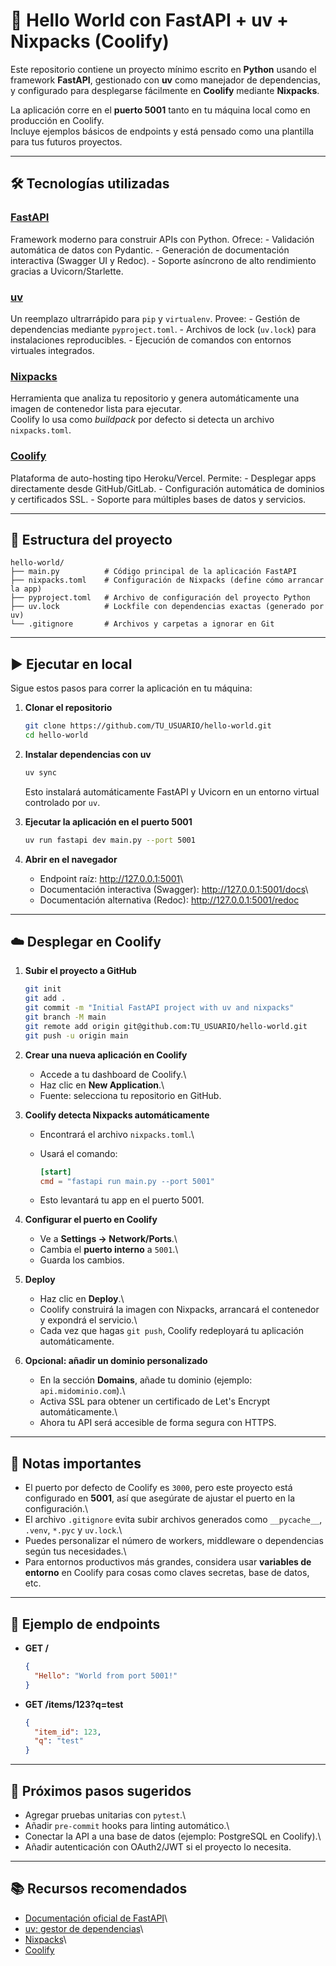 # 🚀 Hello World con FastAPI + uv + Nixpacks (Coolify)

Este repositorio contiene un proyecto mínimo escrito en **Python**
usando el framework **FastAPI**, gestionado con **uv** como manejador de
dependencias, y configurado para desplegarse fácilmente en **Coolify**
mediante **Nixpacks**.

La aplicación corre en el **puerto 5001** tanto en tu máquina local como
en producción en Coolify.\
Incluye ejemplos básicos de endpoints y está pensado como una plantilla
para tus futuros proyectos.

------------------------------------------------------------------------

## 🛠️ Tecnologías utilizadas

### [FastAPI](https://fastapi.tiangolo.com/)

Framework moderno para construir APIs con Python. Ofrece: - Validación
automática de datos con Pydantic. - Generación de documentación
interactiva (Swagger UI y Redoc). - Soporte asíncrono de alto
rendimiento gracias a Uvicorn/Starlette.

### [uv](https://github.com/astral-sh/uv)

Un reemplazo ultrarrápido para `pip` y `virtualenv`. Provee: - Gestión
de dependencias mediante `pyproject.toml`. - Archivos de lock
(`uv.lock`) para instalaciones reproducibles. - Ejecución de comandos
con entornos virtuales integrados.

### [Nixpacks](https://nixpacks.com/)

Herramienta que analiza tu repositorio y genera automáticamente una
imagen de contenedor lista para ejecutar.\
Coolify lo usa como *buildpack* por defecto si detecta un archivo
`nixpacks.toml`.

### [Coolify](https://coolify.io/)

Plataforma de auto-hosting tipo Heroku/Vercel. Permite: - Desplegar apps
directamente desde GitHub/GitLab. - Configuración automática de dominios
y certificados SSL. - Soporte para múltiples bases de datos y servicios.

------------------------------------------------------------------------

## 📂 Estructura del proyecto

    hello-world/
    ├── main.py          # Código principal de la aplicación FastAPI
    ├── nixpacks.toml    # Configuración de Nixpacks (define cómo arrancar la app)
    ├── pyproject.toml   # Archivo de configuración del proyecto Python
    ├── uv.lock          # Lockfile con dependencias exactas (generado por uv)
    └── .gitignore       # Archivos y carpetas a ignorar en Git

------------------------------------------------------------------------

## ▶️ Ejecutar en local

Sigue estos pasos para correr la aplicación en tu máquina:

1.  **Clonar el repositorio**

    ``` bash
    git clone https://github.com/TU_USUARIO/hello-world.git
    cd hello-world
    ```

2.  **Instalar dependencias con uv**

    ``` bash
    uv sync
    ```

    Esto instalará automáticamente FastAPI y Uvicorn en un entorno
    virtual controlado por `uv`.

3.  **Ejecutar la aplicación en el puerto 5001**

    ``` bash
    uv run fastapi dev main.py --port 5001
    ```

4.  **Abrir en el navegador**

    -   Endpoint raíz: <http://127.0.0.1:5001>\
    -   Documentación interactiva (Swagger):
        <http://127.0.0.1:5001/docs>\
    -   Documentación alternativa (Redoc): <http://127.0.0.1:5001/redoc>

------------------------------------------------------------------------

## ☁️ Desplegar en Coolify

1.  **Subir el proyecto a GitHub**

    ``` bash
    git init
    git add .
    git commit -m "Initial FastAPI project with uv and nixpacks"
    git branch -M main
    git remote add origin git@github.com:TU_USUARIO/hello-world.git
    git push -u origin main
    ```

2.  **Crear una nueva aplicación en Coolify**

    -   Accede a tu dashboard de Coolify.\
    -   Haz clic en **New Application**.\
    -   Fuente: selecciona tu repositorio en GitHub.

3.  **Coolify detecta Nixpacks automáticamente**

    -   Encontrará el archivo `nixpacks.toml`.\

    -   Usará el comando:

        ``` toml
        [start]
        cmd = "fastapi run main.py --port 5001"
        ```

    -   Esto levantará tu app en el puerto 5001.

4.  **Configurar el puerto en Coolify**

    -   Ve a **Settings → Network/Ports**.\
    -   Cambia el **puerto interno** a `5001`.\
    -   Guarda los cambios.

5.  **Deploy**

    -   Haz clic en **Deploy**.\
    -   Coolify construirá la imagen con Nixpacks, arrancará el
        contenedor y expondrá el servicio.\
    -   Cada vez que hagas `git push`, Coolify redeployará tu aplicación
        automáticamente.

6.  **Opcional: añadir un dominio personalizado**

    -   En la sección **Domains**, añade tu dominio (ejemplo:
        `api.midominio.com`).\
    -   Activa SSL para obtener un certificado de Let's Encrypt
        automáticamente.\
    -   Ahora tu API será accesible de forma segura con HTTPS.

------------------------------------------------------------------------

## 📝 Notas importantes

-   El puerto por defecto de Coolify es `3000`, pero este proyecto está
    configurado en **5001**, así que asegúrate de ajustar el puerto en
    la configuración.\
-   El archivo `.gitignore` evita subir archivos generados como
    `__pycache__`, `.venv`, `*.pyc` y `uv.lock`.\
-   Puedes personalizar el número de workers, middleware o dependencias
    según tus necesidades.\
-   Para entornos productivos más grandes, considera usar **variables de
    entorno** en Coolify para cosas como claves secretas, base de datos,
    etc.

------------------------------------------------------------------------

## 📌 Ejemplo de endpoints

-   **GET /**

    ``` json
    {
      "Hello": "World from port 5001!"
    }
    ```

-   **GET /items/123?q=test**

    ``` json
    {
      "item_id": 123,
      "q": "test"
    }
    ```

------------------------------------------------------------------------

## 🎯 Próximos pasos sugeridos

-   Agregar pruebas unitarias con `pytest`.\
-   Añadir `pre-commit` hooks para linting automático.\
-   Conectar la API a una base de datos (ejemplo: PostgreSQL en
    Coolify).\
-   Añadir autenticación con OAuth2/JWT si el proyecto lo necesita.

------------------------------------------------------------------------

## 📚 Recursos recomendados

-   [Documentación oficial de FastAPI](https://fastapi.tiangolo.com/)\
-   [uv: gestor de dependencias](https://github.com/astral-sh/uv)\
-   [Nixpacks](https://nixpacks.com/docs)\
-   [Coolify](https://coolify.io/docs)

